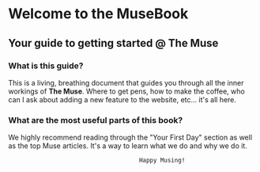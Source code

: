 # Welcome to the MuseBook


## Your guide to getting started @ The Muse

### What is this guide?

This is a living, breathing document that guides you through all the inner workings of **The Muse**. Where to get pens, how to make the coffee, who can I ask about adding a new feature to the website, etc... it's all here.

###  What are the most useful parts of this book?
We highly recommend reading through the "Your First Day" section as well as the top Muse articles. It's a way to learn what we do and why we do it.





                                         Happy Musing!